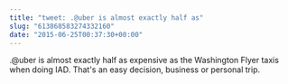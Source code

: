 ```yaml
---
title: "tweet: .@uber is almost exactly half as"
slug: "613868583274332160"
date: "2015-06-25T00:37:30+00:00"
---
```

.@uber is almost exactly half as expensive as the Washington Flyer taxis when doing IAD. That's an easy decision, business or personal trip.